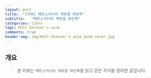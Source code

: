 ```yaml
---
layout: post
title:  "[리뷰] 매트스키너의 캐쥬얼 와인북"
subtitle:   "매트스키너의 캐쥬얼 와인북"
categories: likes
tags: Matt-Skinner's wine
comments: true
header-img: img/Matt-Skinner's_wine_book-cover.jpg
---
```


## 개요
> 본 리뷰는 `매트스키너의 캐쥬얼 와인북`을 읽고 얻은 지식을 정리한 글입니다.
